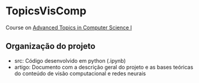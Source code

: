 # TopicsVisComp
Course on [Advanced Topics in Computer Science I](https://uspdigital.usp.br/jupiterweb/obterDisciplina?nomdis=&sgldis=SCC0910)

## Organização do projeto
- src: Código desenvolvido em python (.ipynb)
- artigo: Documento com a descrição geral do projeto e as bases teóricas do conteúdo de visão computacional e redes neurais
